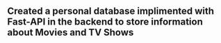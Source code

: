 ## Created a personal database implimented with Fast-API in the backend to store information about Movies and TV Shows
